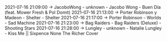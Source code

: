 2021-07-16 21:09:00 -> JacoboWong - unknown - Jacobo Wong - Buen Día (feat. Mower Fresh & Pol Domit)
2021-07-16 21:13:00 -> Porter Robinson y Madeon - Shelter - Shelter
2021-07-16 21:17:00 -> Porter Robinson - Worlds - Sad Machine
2021-07-16 21:23:00 -> Bag Raiders - Bag Raiders (Deluxe) - Shooting Stars
2021-07-16 21:28:00 -> Lungley - unknown - Natalie Lungley - Kiss Me || Sixpence None The Richer Cover
